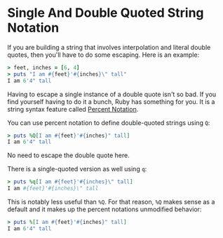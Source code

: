 # Single And Double Quoted String Notation

If you are building a string that involves interpolation and literal double
quotes, then you'll have to do some escaping. Here is an example:

```ruby
> feet, inches = [6, 4]
> puts "I am #{feet}'#{inches}\" tall"
I am 6'4" tall
```

Having to escape a single instance of a double quote isn't so bad. If you find
yourself having to do it a bunch, Ruby has something for you. It is a string
syntax feature called [Percent Notation](percent-notation.md).

You can use percent notation to define double-quoted strings using `Q`:

```ruby
> puts %Q[I am #{feet}'#{inches}" tall]
I am 6'4" tall
```

No need to escape the double quote here.

There is a single-quoted version as well using `q`:

```ruby
> puts %q[I am #{feet}'#{inches}\" tall]
I am #{feet}'#{inches}\" tall
```

This is notably less useful than `%Q`. For that reason, `%Q` makes sense as a
default and it makes up the percent notations unmodified behavior:

```ruby
> puts %[I am #{feet}'#{inches}" tall]
I am 6'4" tall
```

